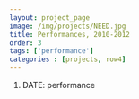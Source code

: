 ```yaml
---
layout: project_page
image: /img/projects/NEED.jpg
title: Performances, 2010-2012
order: 3
tags: ['performance']
categories : [projects, row4]
---
```

<ol>
	<li>DATE: performance</li>
</ol>
